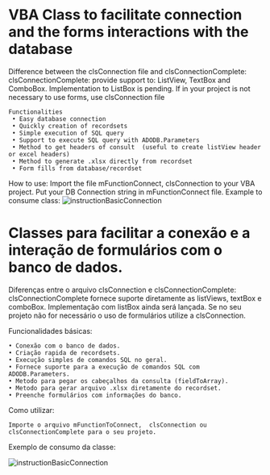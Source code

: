 # VBA Class to facilitate connection and the forms interactions with the database
   Difference between the clsConnection file and clsConnectionComplete:
      clsConnectionComplete: provide support to: ListView, TextBox and ComboBox. Implementation to ListBox is pending.
    If in your project is not necessary to use forms, use clsConnection file

    Functionalities 
     • Easy database connection
     • Quickly creation of recordsets
     • Simple execution of SQL query
     • Support to execute SQL query with ADODB.Parameters
     • Method to get headers of consult  (useful to create listView header or excel headers)
     • Method to generate .xlsx directly from recordset
     • Form fills from database/recordset

    
   How to use:
      Import the file mFunctionConnect, clsConnection to your VBA project.
      Put your DB Connection string in mFunctionConnect file.
   Example to consume class:
![instructionBasicConnection](https://user-images.githubusercontent.com/35817813/56043337-6dd5ca00-5d13-11e9-9909-62b42c38a64c.PNG)
        

# Classes para facilitar a conexão e a interação de formulários com o banco de dados.

Diferenças entre o arquivo clsConnection e clsConnectionComplete:
    clsConnectionComplete fornece suporte diretamente as listViews, textBox e comboBox. Implementação com listBox ainda será lançada.
    Se no seu projeto não for necessário o uso de formulários utilize a clsConnection.

Funcionalidades básicas:

    • Conexão com o banco de dados.
    • Criação rapida de recordsets.
    • Execução simples de comandos SQL no geral.
    • Fornece suporte para a execução de comandos SQL com ADODB.Parameters.
    • Metodo para pegar os cabeçalhos da consulta (fieldToArray).
    • Metodo para gerar arquivo .xlsx diretamente do recordset.
    • Preenche formulários com informações do banco. 

Como utilizar:

    Importe o arquivo mFunctionToConnect,  clsConnection ou clsConnectionComplete para o seu projeto.
    
Exemplo de consumo da classe:
    
![instructionBasicConnection](https://user-images.githubusercontent.com/35817813/56043337-6dd5ca00-5d13-11e9-9909-62b42c38a64c.PNG)


